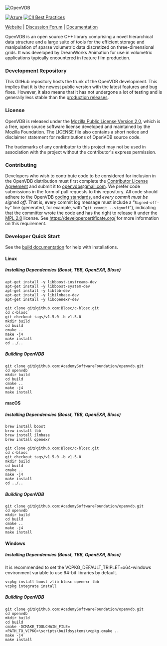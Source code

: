 ![OpenVDB](https://www.openvdb.org/images/openvdb_logo.png)

[![Azure](https://dev.azure.com/academysoftwarefoundation/Academy%20Software%20Foundation/_apis/build/status/academysoftwarefoundation.openvdb)](https://dev.azure.com/academysoftwarefoundation/Academy%20Software%20Foundation/_build?definitionId=1&_a=summary)
[![CII Best Practices](https://bestpractices.coreinfrastructure.org/projects/2774/badge)](https://bestpractices.coreinfrastructure.org/projects/2774)

[Website](https://www.openvdb.org) |
[Discussion Forum](https://www.openvdb.org/forum) |
[Documentation](https://www.openvdb.org/documentation/)

OpenVDB is an open source C++ library comprising a novel hierarchical data structure and a large suite of tools for the efficient storage and manipulation of sparse volumetric data discretized on three-dimensional grids. It was developed by DreamWorks Animation for use in volumetric applications typically encountered in feature film production.


### Development Repository

This GitHub repository hosts the trunk of the OpenVDB development. This implies that it is the newest public version with the latest features and bug fixes. However, it also means that it has not undergone a lot of testing and is generally less stable than the [production releases](https://github.com/AcademySoftwareFoundation/openvdb/releases).


### License

OpenVDB is released under the [Mozilla Public License Version 2.0](https://www.mozilla.org/MPL/2.0/), which is a free, open source software license developed and maintained by the Mozilla Foundation. The LICENSE file also contains a short notice and disclaimer statement for redistributions of OpenVDB source code.

The trademarks of any contributor to this project may not be used in association with the project without the contributor's express permission.


### Contributing

Developers who wish to contribute code to be considered for inclusion in the OpenVDB distribution must first complete the [Contributor License Agreement](https://www.openvdb.org/download/OpenVDBContributorLicenseAgreement.pdf) and submit it to [openvdb@gmail.com](mailto:openvdb@gmail.com).  We prefer code submissions in the form of pull requests to this repository.  All code should adhere to the OpenVDB [coding standards](https://www.openvdb.org/documentation/doxygen/codingStyle.html), and _every commit must be signed off_.  That is, every commit log message must include a “`Signed-off-by`” line (generated, for example, with “`git commit --signoff`”), indicating that the committer wrote the code and has the right to release it under the [MPL 2.0](https://www.mozilla.org/MPL/2.0/) license. See https://developercertificate.org/ for more information on this requirement.


### Developer Quick Start

See the [build documentation](https://www.openvdb.org/documentation/doxygen/build.html) for help with installations.

#### Linux
##### Installing Dependencies (Boost, TBB, OpenEXR, Blosc)

```
apt-get install -y libboost-iostreams-dev
apt-get install -y libboost-system-dev
apt-get install -y libtbb-dev
apt-get install -y libilmbase-dev
apt-get install -y libopenexr-dev
```
```
git clone git@github.com:Blosc/c-blosc.git
cd c-blosc
git checkout tags/v1.5.0 -b v1.5.0
mkdir build
cd build
cmake ..
make -j4
make install
cd ../..
```

##### Building OpenVDB
```
git clone git@github.com:AcademySoftwareFoundation/openvdb.git
cd openvdb
mkdir build
cd build
cmake ..
make -j4
make install
```
#### macOS
##### Installing Dependencies (Boost, TBB, OpenEXR, Blosc)
```
brew install boost
brew install tbb
brew install ilmbase
brew install openexr
```
```
git clone git@github.com:Blosc/c-blosc.git
cd c-blosc
git checkout tags/v1.5.0 -b v1.5.0
mkdir build
cd build
cmake ..
make -j4
make install
cd ../..
```
##### Building OpenVDB
```
git clone git@github.com:AcademySoftwareFoundation/openvdb.git
cd openvdb
mkdir build
cd build
cmake ..
make -j4
make install
```
#### Windows
##### Installing Dependencies (Boost, TBB, OpenEXR, Blosc)

It is recommended to set the VCPKG_DEFAULT_TRIPLET=x64-windows environment
variable to use 64-bit libraries by default.

```
vcpkg install boost zlib blosc openexr tbb
vcpkg integrate install
```
##### Building OpenVDB
```
git clone git@github.com:AcademySoftwareFoundation/openvdb.git
cd openvdb
mkdir build
cd build
cmake -DCMAKE_TOOLCHAIN_FILE=<PATH_TO_VCPKG>\scripts\buildsystems\vcpkg.cmake ..
make -j4
make install
```
